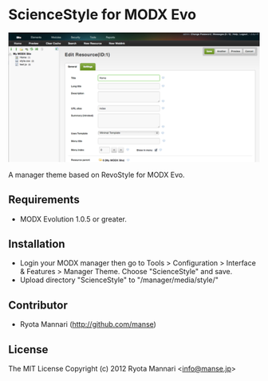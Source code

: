 # ScienceStyle for MODX Evo

![screenshot](screenshot.png)

A manager theme based on RevoStyle for MODX Evo.

## Requirements

 * MODX Evolution 1.0.5 or greater.

## Installation

 * Login your MODX manager then go to Tools > Configuration > Interface & Features > Manager Theme. Choose "ScienceStyle" and save.
 * Upload directory "ScienceStyle" to "/manager/media/style/"

## Contributor

 * Ryota Mannari (http://github.com/manse)

## License 

The MIT License
Copyright (c) 2012 Ryota Mannari &lt;info@manse.jp&gt;

